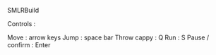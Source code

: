 SMLRBuild

Controls :
	
Move : arrow keys
Jump : space bar
Throw cappy : Q
Run : S
Pause / confirm : Enter

